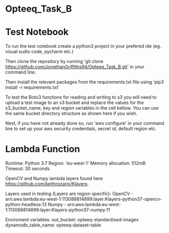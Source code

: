 # Opteeq_Task_B

# Test Notebook

To run the test notebook create a python3 project in your prefered ide (eg. visual sudio code, pycharm etc.)

Then clone the repository by running 'git clone https://github.com/JonathanGriffiths94/Opteeq_Task_B.git' in your command line.

Then install the relevant packages from the requirements.txt file using 'pip3 install -r requirements.txt'

To test the Boto3 functions for reading and writing to s3 you will need to upload a test image to an s3 bucket and replace the values for the s3_bucket_name, key and region variables in the cell bellow. You can use the same bucket directory structure as shown here if you wish.

Next, if you have not already done so, run 'aws configure' in your command line to set up your aws security credentials, secret id, default region etc.

# Lambda Function 

Runtime: Python 3.7
Region: 'eu-west-1'
Memory allocation: 512mB
Timeout: 30 seconds

OpenCV and Numpy lambda layers found here https://github.com/keithrozario/Klayers. 

Layers used in testing (Layers are region specific):
OpenCV - arn:aws:lambda:eu-west-1:113088814899:layer:Klayers-python37-opencv-python-headless:13
Numpy - arn:aws:lambda:eu-west-1:113088814899:layer:Klayers-python37-numpy:11

Enviroment variables: 
out_bucket: opteeq-standardised-images
dynamodb_table_name: opteeq-dataset-table